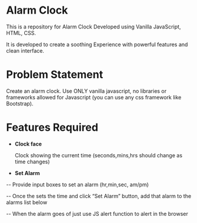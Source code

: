 # Alarm Clock 
This is a repository for Alarm Clock Developed using Vanilla JavaScript, HTML, CSS.

It is developed to create a soothing Experience with powerful features and clean interface.
# Problem Statement
Create an alarm clock. Use ONLY vanilla javascript, no libraries or frameworks allowed for Javascript (you can use any css framework like Bootstrap).

# Features Required
* **Clock face**
  
  Clock showing the current time (seconds,mins,hrs should change as time changes)

* **Set Alarm**

--  Provide input boxes to set an alarm (hr,min,sec, am/pm)

-- Once the sets the time and click “Set Alarm” button, add that alarm to the alarms list below

-- When the alarm goes of just use JS alert function to alert in the browser

